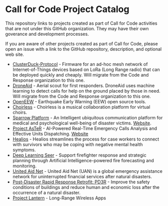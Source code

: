# Call for Code Project Catalog
This repository links to projects created as part of Call for Code activities that are not under this GitHub organization. They may have their own goverance and development processes.

If you are aware of other projects created as part of Call for Code, please open an issue with a link to the GitHub repository, description, and optional web site.

* [ClusterDuck-Protocol](https://github.com/Code-and-Response/ClusterDuck-Protocol) - Firmware for an ad-hoc mesh network of Internet-of-Things devices based on LoRa (Long Range radio) that can be deployed quickly and cheaply. Will migrate from the Code and Response organization to this one.
* [DroneAid](https://github.com/Code-and-Response/DroneAid) - Aerial scout for first responders. DroneAid uses machine learning to detect calls for help on the ground placed by those in need. Will migrate from the Code and Response organization to this one.
* [OpenEEW](https://github.com/openeew) - Earthquake Early Warning (EEW) open source tools.
* [Choirless](https://github.com/Choirless) - Choirless is a musical collaboration platform for virtual choirs.
* [Sparrow Platform](https://github.com/sparrow-platform) - An Intelligent ubiquitous communication platform for medical and psychological well-being of disaster victims. [Website](https://sparrow-platform.com/).
* [Project AsTeR](https://github.com/Project-AsTeR/) - AI-Powered Real-Time Emergency Calls Analysis and Effective Units Dispatching. [Website](http://www.project-aster.com/)
* [Healios](https://gitlab.com/xuelongmu1/healios-ibm) - Healios streamlines the process for case workers to connect with survivors who may be coping with negative mental health symptoms.
* [Deep Learning Seer](https://www.dlseer.com/) - Support firefighter response and strategic planning through Artificial Intelligence-powered fire forecasting and monitoring.
* [United Aid Net](https://github.com/cellchip/kai) - United Aid Net (UAN) is a global emergency assistance network for uninterrupted financial services after natural disasters.
* [Post-Disaster Rapid Response Retrofit: PD3R](https://github.com/Build-Change/call_for_code) - Improve the safety conditions of buildings and reduce human and economic loss after the occurrence of a natural disaster.
* [Project Lantern](https://github.com/lantern-works) - Long-Range Wireless Apps
